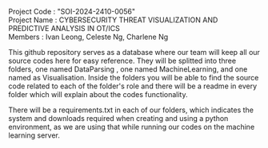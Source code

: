 Project Code : "SOI-2024-2410-0056"<br>
Project Name : CYBERSECURITY THREAT VISUALIZATION AND PREDICTIVE ANALYSIS IN OT/ICS <br>
Members : Ivan Leong, Celeste Ng, Charlene Ng

This github repository serves as a database where our team will keep all our source codes here for easy reference.
They will be splitted into three folders, one named DataParsing , one named MachineLearning, and one named as Visualisation.
Inside the folders you will be able to find the source code related to each of the folder's role and there will be a readme
in every folder which will explain about the codes functionality.

There will be a requirements.txt in each of our folders, which indicates the system and downloads required when creating and
using a python environment, as we are using that while running our codes on the machine learning server.
